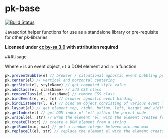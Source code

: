 pk-base
========

[![Build Status](https://travis-ci.org/sw4/pk-base.svg?branch=master)](https://travis-ci.org/sw4/pk-base)

Javascript helper functions for use as a standalone library or pre-requisite for other pk-libraries

**Licensed under [cc by-sa 3.0](http://creativecommons.org/licenses/by-sa/3.0/) with attribution required**


###Usage

Where `e` is an event object, `el` a DOM element and `fn` a function

```javascript
pk.preventBubble(e) // browser / situational agnostic event bubbling prevention
pk.center(el) // vertical and horzontal centering
pk.getStyle(el, styleName) // get computed style value
pk.addClass(el, className) // add CSS class
pk.removeClass(el, className) // remove CSS class
pk.bindEvent(e, el, fn) // browser agnostic event binding
pk.bindListeners(l, el) // bind an object consisting of various event listeners to el
pk.layout(el) // get element top, right, bottom, left, height and width values
pk.getIndex(el) // get DOM index of 'el' within the parent node
pk.wrapEl(el, str) // wrap the element 'el' with the element created from 'str'
pk.createEl(str) // create a DOM element from a string
pk.getRand(min, max) // get a random integer between min and max
pk.replaceEl(el, str) // replace the element el with the element created from str, copying all attributes
```

